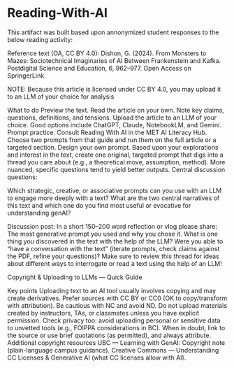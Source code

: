 # Reading-With-AI

This artifact was built based upon annonymized student responses to the below reading activity:

Reference text (OA, CC BY 4.0):
Dishon, G. (2024). From Monsters to Mazes: Sociotechnical Imaginaries of AI Between Frankenstein and Kafka. Postdigital Science and Education, 6, 962–977. Open Access on SpringerLink.

NOTE: Because this article is licensed under CC BY 4.0, you may upload it to an LLM of your choice for analysis

What to do
Preview the text. Read the article on your own. Note key claims, questions, definitions, and tensions.
Upload the article to an LLM of your choice. Good options include ChatGPT, Claude, NotebookLM, and Gemini. 
Prompt practice. Consult Reading With AI in the MET AI Literacy Hub. Choose two prompts from that guide and run them on the full article or a targeted section.
Design your own prompt. Based upon your explorations and interest in the text, create one original, targeted prompt that digs into a thread you care about (e.g., a theoretical move, assumption, method). More nuanced, specific questions tend to yield better outputs.
Central discussion questions: 

Which strategic, creative, or associative prompts can you use with an LLM to engage more deeply with a text?
What are the two central narratives of this text and which one do you find most useful or evocative for understanding genAI? 


Discussion post:
In a short 150–200 word reflection or vlog please share:
The most generative prompt you used and why you chose it.
What is one thing you discovered in the text with the help of the LLM?
Were you able to “have a conversation with the text” (iterate prompts, check claims against the PDF, refine your questions)?
Make sure to review this thread for ideas about different ways to interrogate or read a text using the help of an LLM!

Copyright & Uploading to LLMs — Quick Guide

Key points
Uploading text to an AI tool usually involves copying and may create derivatives.
Prefer sources with CC BY or CC0 (OK to copy/transform with attribution). Be cautious with NC and avoid ND.
Do not upload materials created by instructors, TAs, or classmates unless you have explicit permission.
Check privacy too: avoid uploading personal or sensitive data to unvetted tools (e.g., FOIPPA considerations in BC).
When in doubt, link to the source or use brief quotations (as permitted), and always attribute.
Additional copyright resources 
UBC — Learning with GenAI: Copyright note (plain-language campus guidance).
Creative Commons — Understanding CC Licenses & Generative AI (what CC licenses allow with AI).
